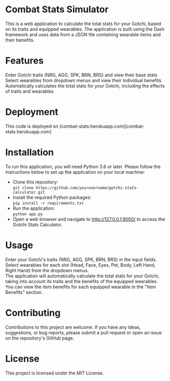 # Combat Stats Simulator
This is a web application to calculate the total stats for your Gotchi, based on its traits and equipped wearables. The application is built using the Dash framework and uses data from a JSON file containing wearable items and their benefits.

# Features
Enter Gotchi traits (NRG, AGG, SPK, BRN, BRS) and view their base stats  
Select wearables from dropdown menus and view their individual benefits  
Automatically calculates the total stats for your Gotchi, including the effects of traits and wearables  

# Deployment
This code is deployed on (combat-stats.herokuapp.com)[combat-stats.herokuapp.com]

# Installation
To run this application, you will need Python 3.6 or later. Please follow the instructions below to set up the application on your local machine:

* Clone this repository:  
`git clone https://github.com/yourusername/gotchi-stats-calculator.git`  
* Install the required Python packages:  
`pip install -r requirements.txt`  
* Run the application:  
`python app.py`  
* Open a web browser and navigate to http://127.0.0.1:8050/ to access the Gotchi Stats Calculator.  

# Usage
Enter your Gotchi's traits (NRG, AGG, SPK, BRN, BRS) in the input fields.  
Select wearables for each slot (Head, Face, Eyes, Pet, Body, Left Hand, Right Hand) from the dropdown menus.  
The application will automatically calculate the total stats for your Gotchi, taking into account its traits and the benefits of the equipped wearables.  
You can view the item benefits for each equipped wearable in the "Item Benefits" section.  

# Contributing
Contributions to this project are welcome. If you have any ideas, suggestions, or bug reports, please submit a pull request or open an issue on the repository's GitHub page.  

# License
This project is licensed under the MIT License.

